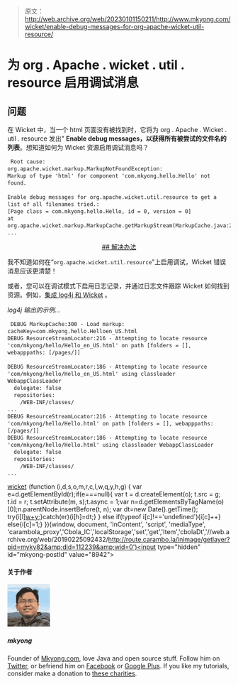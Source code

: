 > 原文：<http://web.archive.org/web/20230101150211/http://www.mkyong.com/wicket/enable-debug-messages-for-org-apache-wicket-util-resource/>

# 为 org . Apache . wicket . util . resource 启用调试消息

## 问题

在 Wicket 中，当一个 html 页面没有被找到时，它将为 org . Apache . Wicket . util . resource 发出" **Enable debug messages，以获得所有被尝试的文件名的列表**。想知道如何为 Wicket 资源启用调试消息吗？

```
 Root cause:
org.apache.wicket.markup.MarkupNotFoundException: 
Markup of type 'html' for component 'com.mkyong.hello.Hello' not found. 

Enable debug messages for org.apache.wicket.util.resource to get a list of all filenames tried.: 
[Page class = com.mkyong.hello.Hello, id = 0, version = 0]
at org.apache.wicket.markup.MarkupCache.getMarkupStream(MarkupCache.java:227)
... 
```

 <ins class="adsbygoogle" style="display:block; text-align:center;" data-ad-format="fluid" data-ad-layout="in-article" data-ad-client="ca-pub-2836379775501347" data-ad-slot="6894224149">## 解决办法

我不知道如何在“`org.apache.wicket.util.resource`”上启用调试，Wicket 错误消息应该更清楚！

或者，您可以在调试模式下启用日志记录，并通过日志文件跟踪 Wicket 如何找到资源。例如，[集成 log4j 和 Wicket](http://web.archive.org/web/20190225092432/http://www.mkyong.com/wicket/wicket-log4j-integration-example/) 。

*log4j 输出的示例…*

```
 DEBUG MarkupCache:300 - Load markup: cacheKey=com.mkyong.hello.Helloen_US.html
DEBUG ResourceStreamLocator:216 - Attempting to locate resource 
'com/mkyong/hello/Hello_en_US.html' on path [folders = [], webapppaths: [/pages/]]

DEBUG ResourceStreamLocator:186 - Attempting to locate resource 
'com/mkyong/hello/Hello_en_US.html' using classloader WebappClassLoader
  delegate: false
  repositories:
    /WEB-INF/classes/
...
DEBUG ResourceStreamLocator:216 - Attempting to locate resource 
'com/mkyong/hello/Hello.html' on path [folders = [], webapppaths: [/pages/]]
DEBUG ResourceStreamLocator:186 - Attempting to locate resource 
'com/mkyong/hello/Hello.html' using classloader WebappClassLoader
  delegate: false
  repositories:
    /WEB-INF/classes/
... 
```

[wicket](http://web.archive.org/web/20190225092432/http://www.mkyong.com/tag/wicket/)</ins>![](img/64038b235f68c7f514d324fbcc9d0d76.png) (function (i,d,s,o,m,r,c,l,w,q,y,h,g) { var e=d.getElementById(r);if(e===null){ var t = d.createElement(o); t.src = g; t.id = r; t.setAttribute(m, s);t.async = 1;var n=d.getElementsByTagName(o)[0];n.parentNode.insertBefore(t, n); var dt=new Date().getTime(); try{i[l][w+y](h,i[l][q+y](h)+'&amp;'+dt);}catch(er){i[h]=dt;} } else if(typeof i[c]!=='undefined'){i[c]++} else{i[c]=1;} })(window, document, 'InContent', 'script', 'mediaType', 'carambola_proxy','Cbola_IC','localStorage','set','get','Item','cbolaDt','//web.archive.org/web/20190225092432/http://route.carambo.la/inimage/getlayer?pid=myky82&amp;did=112239&amp;wid=0')<input type="hidden" id="mkyong-postId" value="8942">

#### 关于作者

![author image](img/835decf35b7cc41e4db1db1a8fcbe4f5.png)

##### mkyong

Founder of [Mkyong.com](http://web.archive.org/web/20190225092432/http://mkyong.com/), love Java and open source stuff. Follow him on [Twitter](http://web.archive.org/web/20190225092432/https://twitter.com/mkyong), or befriend him on [Facebook](http://web.archive.org/web/20190225092432/http://www.facebook.com/java.tutorial) or [Google Plus](http://web.archive.org/web/20190225092432/https://plus.google.com/110948163568945735692?rel=author). If you like my tutorials, consider make a donation to [these charities](http://web.archive.org/web/20190225092432/http://www.mkyong.com/blog/donate-to-charity/).